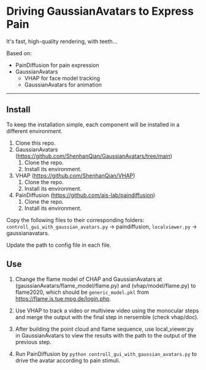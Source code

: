 # Driving GaussianAvatars to Express Pain

It's fast, high-quality rendering, with teeth...

Based on:
- PainDiffusion for pain expression
- GaussianAvatars
    - VHAP for face model tracking
    - GaussianAvatars for animation

---

## Install

To keep the installation simple, each component will be installed in a different environment.

1. Clone this repo.
2. GaussianAvatars (https://github.com/ShenhanQian/GaussianAvatars/tree/main)
     1. Clone the repo.
     2. Install its environment.
3. VHAP (https://github.com/ShenhanQian/VHAP)
     1. Clone the repo.
     2. Install its environment.
4. PainDiffusion (https://github.com/ais-lab/paindiffusion)
     1. Clone the repo.
     2. Install its environment.
     
Copy the following files to their corresponding folders: `controll_gui_with_gaussian_avatars.py` -> paindiffusion, `localviewer.py` -> gaussianavatars.

Update the path to config file in each file.

## Use

1. Change the flame model of CHAP and GaussianAvatars at (gaussianAvatars/flame_model/flame.py) and (vhap/model/flame.py) to flame2020, which should be `generic_model.pkl` from https://flame.is.tue.mpg.de/login.php.

2. Use VHAP to track a video or multiview video using the monocular steps and merge the output with the final step in nersemble (check vhap/doc).

3. After building the point cloud and flame sequence, use local_viewer.py in GaussianAvatars to view the results with the path to the output of the previous step.

4. Run PainDiffusion by `python controll_gui_with_gaussian_avatars.py` to drive the avatar according to pain stimuli.
